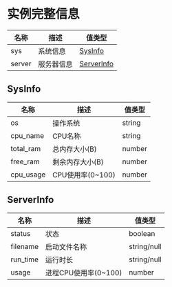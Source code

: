 # 实例完整信息

| 名称   | 描述       | 值类型                    |
| ------ | ---------- | ------------------------- |
| sys    | 系统信息   | [SysInfo](#sysinfo)       |
| server | 服务器信息 | [ServerInfo](#serverinfo) |

## SysInfo
  
| 名称      | 描述             | 值类型 |
| --------- | ---------------- | ------ |
| os        | 操作系统         | string |
| cpu_name  | CPU名称          | string |
| total_ram | 总内存大小(B)    | number |
| free_ram  | 剩余内存大小(B)  | number |
| cpu_usage | CPU使用率(0~100) | number |

## ServerInfo

| 名称     | 描述                 | 值类型      |
| -------- | -------------------- | ----------- |
| status   | 状态                 | boolean     |
| filename | 启动文件名称         | string/null |
| run_time | 运行时长             | string/null |
| usage    | 进程CPU使用率(0~100) | number      |
